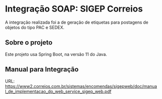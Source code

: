 # Integração SOAP: SIGEP Correios
A integração realizada foi a de geração de etiquetas para postagens de objetos do tipo PAC e SEDEX.

## Sobre o projeto
Este projeto usa Spring Boot, na versão 11 do Java.

## Manual para Integração
URL: https://www2.correios.com.br/sistemas/encomendas/sigepweb/doc/manual_de_implementacao_do_web_service_sigep_web.pdf
